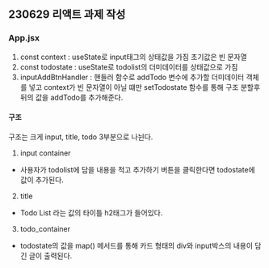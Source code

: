 ## 230629 리액트 과제 작성


### App.jsx
1. const context : useState로 input태그의 상태값을 가짐 초기값은 빈 문자열
2. const todostate : useState로 todolist의 더미데이터를 상태값으로 가짐
3. inputAddBtnHandler : 핸들러 함수로 addTodo 변수에 추가할 더미데이터 객체를 넣고 context가 빈 문자열이 아닐 떄만 setTodostate 함수를 통해 구조 분할후 뒤의 값을 addTodo를 추가해준다.


#### 구조
구조는 크게 input, title, todo 3부분으로 나뉜다.
1. input container
 + 사용자가 todolist에 담을 내용을 적고 추가하기 버튼을 클릭한다면 todostate에 값이 추가된다.

2. title
 + Todo List 라는 값의 타이틀 h2태그가 들어있다.

3. todo_container
 + todostate의 값을 map() 메서드를 통해 카드 형태의 div와 input박스의 내용이 담긴 글이 출력된다.